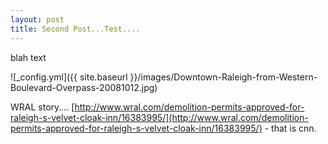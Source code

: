 ```yaml
---
layout: post
title: Second Post...Test....
---
```


blah text

![_config.yml]({{ site.baseurl }}/images/Downtown-Raleigh-from-Western-Boulevard-Overpass-20081012.jpg)

WRAL story.... [http://www.wral.com/demolition-permits-approved-for-raleigh-s-velvet-cloak-inn/16383995/](http://www.wral.com/demolition-permits-approved-for-raleigh-s-velvet-cloak-inn/16383995/) - that is cnn.
